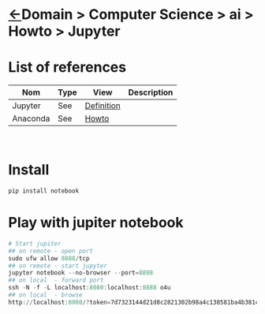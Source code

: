 # [&larr;][Repo_Readme]Domain > Computer Science > ai > Howto > Jupyter


[//]: #(Reference)
[Repo_Readme]:    ../list/object_list.md

[Anaconda_Howto]: ../howto/anaconda_howto.md
[Jupyter_Whatis]: ../whatis/jupyter_whatis.md

# List of references

|Nom|Type|View|Description|
|-|-|-|-|
|Jupyter|See|[Definition][Jupyter_Whatis]|
|Anaconda|See|[Howto][Anaconda_Howto]|
<br>


# Install
```bash
pip install notebook
```

# Play with jupiter notebook
```powershell
# Start jupiter
## on remote - open port
sudo ufw allow 8888/tcp
## on remote - start jupyter
jupyter notebook --no-browser --port=8888
## on local  - forward port
ssh -N -f -L localhost:8080:localhost:8888 o4u
## on local  - browse
http://localhost:8080/?token=7d7323144d21d8c2821302b98a4c138581ba4b381ce0114d
````

